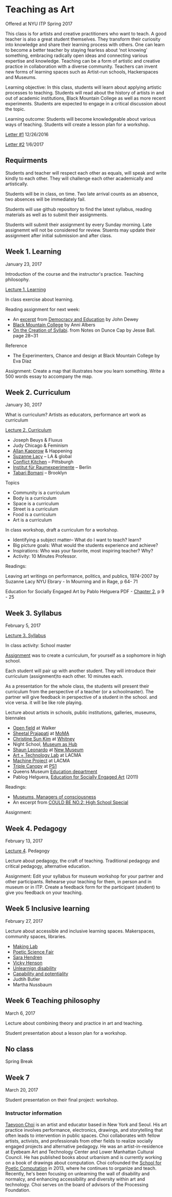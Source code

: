 # Teaching as Art
 
Offered at NYU ITP Spring 2017 

This class is for artists and creative practitioners who want to teach. A good teacher is also a great student themselves. They transform their curiosity into knowledge and share their learning process with others. One can learn to become a better teacher by staying fearless about ‘not knowing’ something, embracing radically open ideas and connecting various expertise and knowledge. Teaching can be a form of artistic and creative practice in collaboration with a diverse community. Teachers can invent new forms of learning spaces such as Artist-run schools, Hackerspaces and Museums.  

Learning objective: In this class, students will learn about applying artistic processes to teaching. Students will read about the history of artists in and out of academic institutions, Black Mountain College as well as more recent experiments. Students are expected to engage in a critical discussion about the topic.  

Learning outcome: Students will become knowledgeable about various ways of teaching. Students will create a lesson plan for a workshop. 


[Letter #1](https://github.com/tchoi8/teachingasart/blob/master/letters/letter1.md) 12/26/2016  

[Letter #2](https://github.com/tchoi8/teachingasart/blob/master/letters/letter2.md) 1/6/2017 


## Requirments

Students and teacher will respect each other as equals, will speak and write kindly to each other. They will challenge each other academically and artistically.  
 
Students will be in class, on time. Two late arrival counts as an absence, two absences will be immediately fail.

Students will use github repository to find the latest syllabus, reading materials as well as to submit their assignments. 

Students will submit their assignment by every Sunday morning. Late assignemnt will not be considered for review. Stuents may update their assignment after initial submission and after class. 

 
## Week 1. Learning

January 23, 2017

Introduction of the course and the instructor's practice. Teaching philosophy.

[Lecture 1. Learning](https://tchoi8.github.io/teachingasart/lecture1.html)

In class exercise about learning.

Reading assignment for next week: 

- An [excerpt](https://github.com/tchoi8/teachingasart/blob/master/readings/democracyandeducation.md) from [Democracy and Education](https://www.gutenberg.org/files/852/852-h/852-h.htm) by John Dewey
- [Black Mountain College](http://albersfoundation.org/teaching/anni-albers/texts/#tab2) by Anni Albers  
- [On the Creation of Syllabi](https://github.com/tchoi8/teachingasart/blob/master/readings/creationofsyllabi.md). from Notes on Dunce Cap by Jesse Ball. page 28~31


Reference

- The Experimenters, Chance and design at Black Mountain College by Eva Díaz

Assignment: Create a map that illustrates how you learn something. Write a 500 words essay to accompany the map.  

## Week 2. Curriculum

January 30, 2017 
 
What is curriculum? Artists as educators, performance art work as curriculum  

[Lecture 2. Curriculum](https://tchoi8.github.io/teachingasart/lecture2.html#/)

- Joseph Beuys & Fluxus 
- Judy Chicago & Feminism 
- [Allan Kapprow](https://en.wikipedia.org/wiki/Allan_Kaprow) & Happening 
- [Suzanne Lacy](https://suzannelacy.com) – LA & global 
- [Conflict Kitchen](http://conflictkitchen.org/) – Pittsburgh 
- [Institut für Raumexperimente](http://raumexperimente.net/en/) – Berlin
- [Tabari Bomani](http://creativetime.org/summit/2015/11/13/tabari-zaid-bomani/) – Brooklyn 

Topics

- Community is a curriculum
- Body is a curriculum 
- Space is a curriculum
- Street is a curriculum
- Food is a curriculum
- Art is a curriculum
 

In class workshop, draft a curriculum for a workshop. 

- Identifying a subject matter– What do I want to teach? learn?  
- Big picture goals: What would the students experience and achieve?  
- Inspirations: Who was your favorite, most inspiring teacher? Why? 
- Activity: 10 Minutes Professor. 

Readings:  


Leaving art writings on performance, politics, and publics, 1974-2007 by Suzanne Lacy NYU Ebrary  - In Mourning and in Rage, p 64- 71 

Education for Socially Engaged Art by Pablo Helguera PDF - [Chapter 2](http://towery.lehman.edu/PhotoTopics/Photo%20Topics%20readings/Weeks34PPabloHelgueraEducationforSociallyEngagedArt.pdf), p 9 - 25 


## Week 3. Syllabus 

February 5, 2017 

[Lecture 3. Syllabus](https://tchoi8.github.io/teachingasart/lecture3.html)

In class activity: School master 

[Assignment](https://github.com/tchoi8/teachingasart/tree/master/assignments/2_curriculum) was to create a curriculum, for yourself as a sophomore in high school. 

Each student will pair up with another student. They will introduce their curriculum (assignment)to each other. 10 minutes each. 

As a presentation for the whole class, the students will present their curriculum from the perspective of a teacher (or a schoolmaster). The partner will give feedback in perspective of a student in the school.  and vice versa.
it will be like role playing. 


Lecture about artists in schools, public institutions, galleries, museums, biennales 

- [Open field](http://www.walkerart.org/open-field-conversations-on-the-commons) at Walker 
- [Sheetal Prajapati](http://sheetalprajapati.com/) at [MoMA](https://www.moma.org/calendar/programs/57#artists)
- [Christine Sun Kim](http://christinesunkim.com) at [Whitney](http://whitney.org/WhitneyStories/ChristineSunKim) 
- Night School, [Museum as Hub](http://archive.newmuseum.org/index.php/Detail/Occurrence/Show/occurrence_id/951)
- [Shaun Leonardo](http://elcleonardo.com/) at [New Museum](http://www.newmuseum.org/pages/view/persona)
- [Art + Technology Lab](http://www.lacma.org/lab) at LACMA
- [Machine Project](http://www.machineproject.com/files/pdf/MP0806_LACMA_Final.lo-res.pdf) at LACMA 
- [Triple Canopy](https://www.canopycanopycanopy.com/contents/speculations-the-future-is-___________) at [PS1](http://www.momaps1.org/expo1/module/school/)
- Queens Museum [Education department](http://www.queensmuseum.org/education)
- Pablog Helguera, [Education for Socially Engaged Art](http://pablohelguera.net/2011/11/education-for-socially-engaged-art-2011/) (2011) 


Readings:

- [Museums, Managers of consciousness](https://github.com/tchoi8/teachingasart/blob/master/readings/museums_managers_of_consciousness.md)
- An excerpt from [COULD BE NO.2: High School Special](http://mediacityseoul.kr/2016/en/project/could-be-no-2)

Assignment: 



## Week 4. Pedagogy 

February 13, 2017

[Lecture 4](https://tchoi8.github.io/teachingasart/lecture4.html#/). Pedagogy 

Lecture about pedagogy, the craft of teaching. Traditional pedagogy and critical pedagogy, alternative education.  

Assignment: Edit your syllabus for museum workshop for your partner and other participants. Rehearse your teaching for them, in person and in museum or in ITP. Create a feedback form for the participant (student) to give you feedback on your teaching. 


## Week 5 Inclusive learning 

February 27, 2017

Lecture about accessible and inclusive learning spaces. Makerspaces, community spaces, libraries. 
- [Making Lab](https://4.apap.or.kr/en/makinglab)
- [Poetic Science Fair](http://blog.sfpc.io/post/104936684316/poetic-science-fair-at-silent-barn)
- [Sara Hendren](http://aplusa.org/)
- [Vicky Henson](https://en.wikipedia.org/wiki/Vicki_L._Hanson) 
- [Unlearnign disability](https://speakerdeck.com/tchoi8/unlearning-disability) 
- [Capability and potentiality](https://tchoi8.github.io/poetic-computation-16/slides/week7#/) 
- Judtih Butler 
- Martha Nussbaum 

## Week 6 Teaching philosophy 

March 6, 2017 

Lecture about combining theory and practice in art and teaching. 

Student presentation about a lesson plan for a workshop.


## No class 

Spring Break 
 
## Week 7

March 20, 2017 
 
Student presentation on their final project: workshop. 

### Instructor information
 
[Taeyoon Choi](http://taeyoonchoi.com) is an artist and educator based in New York and Seoul. His art practice involves performance, electronics, drawings, and storytelling that often leads to intervention in public spaces. Choi collaborates with fellow artists, activists, and professionals from other fields to realize socially engaged projects and alternative pedagogy. He was an artist-in-residence at Eyebeam Art and Technology Center and Lower Manhattan Cultural Council. He has published books about urbanism and is currently working on a book of drawings about computation. Choi cofounded the [School for Poetic Computation](http://sfpc.io) in 2013, where he continues to organize and teach. Recently, he's been focusing on unlearning the wall of disability and normalcy, and enhancing accessibility and diversity within art and technology. Choi serves on the board of advisors of the Processing Foundation. 
 
